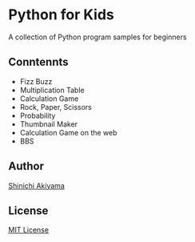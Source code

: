Python for Kids
===============

A collection of Python program samples for beginners

Conntennts
----------

* Fizz Buzz
* Multiplication Table
* Calculation Game
* Rock, Paper, Scissors
* Probability
* Thumbnail Maker
* Calculation Game on the web
* BBS

Author
------

[Shinichi Akiyama](https://github.com/shakiyam)

License
-------

[MIT License](https://opensource.org/licenses/mit)
